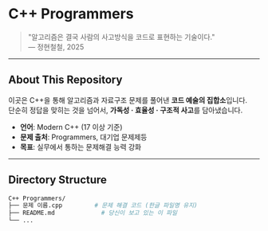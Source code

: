 # C++ Programmers

> "알고리즘은 결국 사람의 사고방식을 코드로 표현하는 기술이다."  
> — 정현철철, 2025

---

##  About This Repository

이곳은 C++을 통해 알고리즘과 자료구조 문제를 풀어낸 **코드 예술의 집합소**입니다.  
단순히 정답을 맞히는 것을 넘어서, **가독성 · 효율성 · 구조적 사고**를 담아냈습니다.

- **언어**: Modern C++ (17 이상 기준)
- **문제 출처**: Programmers, 대기업 문제제등
- **목표**: 실무에서 통하는 문제해결 능력 강화

---

##  Directory Structure

```bash
C++ Programmers/
├── 문제 이름.cpp         # 문제 해결 코드 (한글 파일명 유지)
├── README.md             # 당신이 보고 있는 이 파일
└── ...